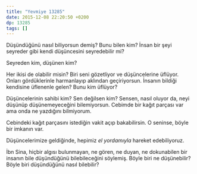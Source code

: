 ```yaml
---
title: "Yevmiye 13285"
date: 2015-12-08 22:20:50 +0200
dp: 13285
tags: []
---
```


Düşündüğünü nasıl biliyorsun demiş? Bunu bilen kim? İnsan bir şeyi seyreder gibi
kendi düşüncesini seyredebilir mi?

Seyreden kim, düşünen kim?

Her ikisi de olabilir misin? Biri seni gözetliyor ve düşüncelerine
üflüyor. Onları gördüklerinle harmanlayıp aklından geçiriyorsun. İnsanın bildiği
kendisine üflenenle gelen? Bunu kim üflüyor?

Düşüncelerinin sahibi kim? Sen değilsen kim? Sensen, nasıl oluyor da, neyi
düşünüp düşünemeyeceğini bilemiyorsun. Cebimde bir kağıt parçası var ama onda ne
yazdığını bilmiyorum.

Cebindeki kağıt parçasını istediğin vakit açıp bakabilirsin. O seninse, böyle
bir imkanın var.

Düşüncelerimize geldiğinde, hepimiz *el yordamıyla* hareket edebiliyoruz. 

İbn Sina, hiçbir algısı bulunmayan, ne gören, ne duyan, ne dokunabilen bir
insanın bile düşündüğünü bilebileceğini söylemiş. Böyle biri ne düşünebilir?
Böyle biri düşündüğünü nasıl bilebilir?


